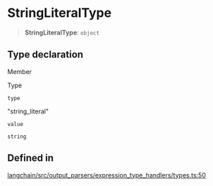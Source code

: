 StringLiteralType
=================

> **StringLiteralType**: `object`

Type declaration[​](#type-declaration "Direct link to Type declaration")
------------------------------------------------------------------------

Member

Type

`type`

"string\_literal"

`value`

`string`

Defined in[​](#defined-in "Direct link to Defined in")
------------------------------------------------------

[langchain/src/output\_parsers/expression\_type\_handlers/types.ts:50](https://github.com/hwchase17/langchainjs/blob/46e1734/langchain/src/output_parsers/expression_type_handlers/types.ts#L50)